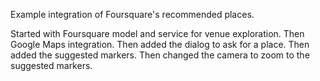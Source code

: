 Example integration of Foursquare's recommended places.

Started with Foursquare model and service for venue exploration.
Then Google Maps integration.
Then added the dialog to ask for a place.
Then added the suggested markers.
Then changed the camera to zoom to the suggested markers.
